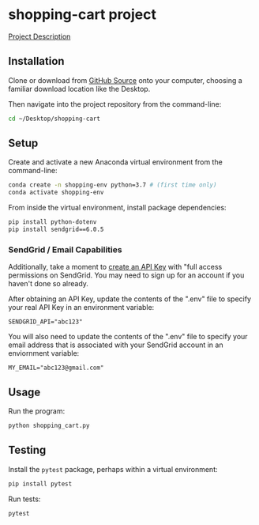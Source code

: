 # shopping-cart project

[Project Description](https://github.com/prof-rossetti/intro-to-python/blob/master/projects/shopping-cart/README.md)

## Installation

Clone or download from [GitHub Source](https://github.com/kristyyip/shopping-cart) onto your computer, choosing a familiar download location like the Desktop. 

Then navigate into the project repository from the command-line:

```sh
cd ~/Desktop/shopping-cart
```

## Setup

Create and activate a new Anaconda virtual environment from the command-line:

```sh
conda create -n shopping-env python=3.7 # (first time only)
conda activate shopping-env
```

From inside the virtual environment, install package dependencies:

```sh
pip install python-dotenv
pip install sendgrid==6.0.5
```

### SendGrid / Email Capabilities
Additionally, take a moment to [create an API Key](https://app.sendgrid.com/settings/api_keys) with "full access permissions on SendGrid. You may need to sign up for an account if you haven't done so already.

After obtaining an API Key, update the contents of the ".env" file to specify your real API Key in an environment variable:

    SENDGRID_API="abc123"

You will also need to update the contents of the ".env" file to specify your email address that is associated with your SendGrid account in an enviornment variable:
    
    MY_EMAIL="abc123@gmail.com"

## Usage

Run the program:

```sh
python shopping_cart.py
```

## Testing

Install the `pytest` package, perhaps within a virtual environment:

```sh
pip install pytest
```

Run tests:

```py
pytest